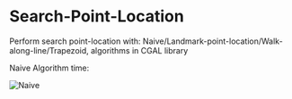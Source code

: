 # Search-Point-Location
Perform search point-location with: Naive/Landmark-point-location/Walk-along-line/Trapezoid, algorithms in CGAL library

Naive Algorithm time:

![Naive](https://user-images.githubusercontent.com/32797979/151028439-508caf3f-810f-4903-8f55-3b467ea6935f.png)
